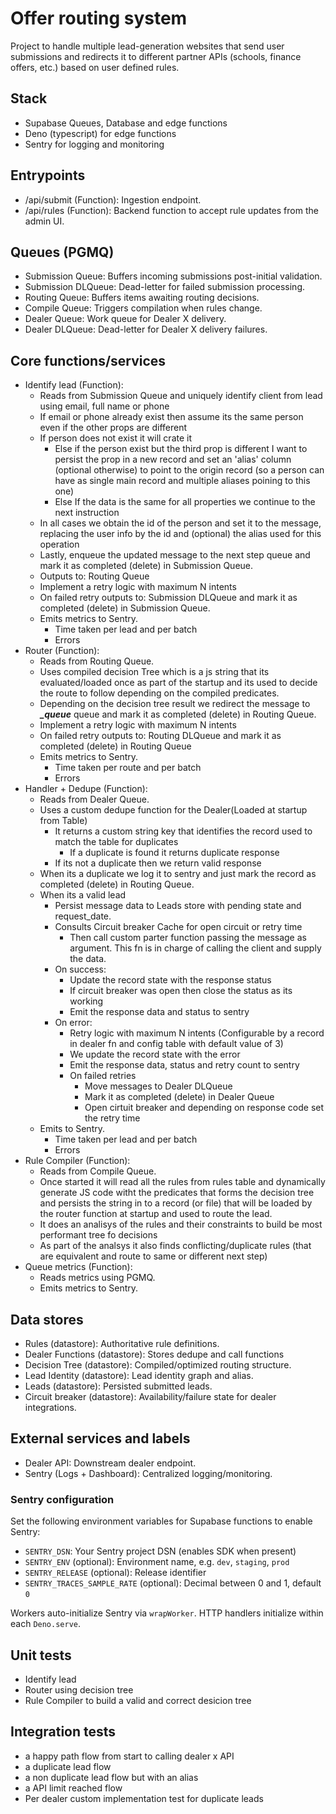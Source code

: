 # Offer routing system

Project to handle multiple lead-generation websites that send user submissions and redirects it to different partner APIs (schools, finance offers, etc.) based on user defined rules.

## Stack

- Supabase Queues, Database and edge functions
- Deno (typescript) for edge functions
- Sentry for logging and monitoring

## Entrypoints
- /api/submit (Function): Ingestion endpoint.
- /api/rules (Function): Backend function to accept rule updates from the admin UI.

## Queues (PGMQ)
- Submission Queue: Buffers incoming submissions post-initial validation.
- Submission DLQueue: Dead-letter for failed submission processing.
- Routing Queue: Buffers items awaiting routing decisions.
- Compile Queue: Triggers compilation when rules change.
- Dealer Queue: Work queue for Dealer X delivery.
- Dealer DLQueue: Dead-letter for Dealer X delivery failures.

## Core functions/services
- Identify lead (Function):
    - Reads from Submission Queue and uniquely identify client from lead using email, full name or phone
    - If email or phone already exist then assume its the same person even if the other props are different
    - If person does not exist it will crate it
        - Else if the person exist but the third prop is different I want to persist the prop in a new record and set an 'alias' column (optional otherwise) to point to the origin record (so a person can have as single main record and multiple aliases poining to this one)
        - Else If the data is the same for all properties we continue to the next instruction
    - In all cases we obtain the id of the person and set it to the message, replacing the user info by the id and (optional) the alias used for this operation
    - Lastly, enqueue the updated message to the next step queue and mark it as completed (delete) in Submission Queue.
    - Outputs to: Routing Queue
    - Implement a retry logic with maximum N intents
    - On failed retry outputs to: Submission DLQueue and mark it as completed (delete) in Submission Queue.
    - Emits metrics to Sentry.
        - Time taken per lead and per batch
        - Errors
- Router (Function):
    - Reads from Routing Queue.
    - Uses compiled decision Tree which is a js string that its evaluated/loaded once as part of the startup and its used to decide the route to follow depending on the compiled predicates.
    - Depending on the decision tree result we redirect the message to ***<dealer>_queue*** queue and mark it as completed (delete) in Routing Queue.
    - Implement a retry logic with maximum N intents
    - On failed retry outputs to: Routing DLQueue and mark it as completed (delete) in Routing Queue
    - Emits metrics to Sentry.
        - Time taken per route and per batch
        - Errors
- Handler + Dedupe (Function):
    - Reads from Dealer Queue.
    - Uses a custom dedupe function for the Dealer(Loaded at startup from Table)
        - It returns a custom string key that identifies the record used to match the table for duplicates
            - If a duplicate is found it returns duplicate response
        - If its not a duplicate then we return valid response
    - When its a duplicate we log it to sentry and just mark the record as completed (delete) in Routing Queue.
    - When its a valid lead
        - Persist message data to Leads store with pending state and request_date.
        - Consults Circuit breaker Cache for open circuit or retry time
            - Then call custom parter function passing the message as argument. This fn is in charge of calling the client and supply the data.
        - On success:
            - Update the record state with the response status
            - If circuit breaker was open then close the status as its working
            - Emit the response data and status to sentry
        - On error:
            - Retry logic with maximum N intents (Configurable by a record in dealer fn and config table with default value of 3)
            - We update the record state with the error
            - Emit the response data, status and retry count to sentry
            - On failed retries
                - Move messages to Dealer DLQueue
                - Mark it as completed (delete) in Dealer Queue
                - Open cirtuit breaker and depending on response code set the retry time
    - Emits to Sentry.
        - Time taken per lead and per batch
        - Errors
- Rule Compiler (Function):
    - Reads from Compile Queue.
    - Once started it will read all the rules from rules table and dynamically generate JS code witht the predicates that forms the decision tree and persists the string in to a record (or file) that will be loaded by the router function at startup and used to route the lead.
    - It does an analisys of the rules and their constraints to build be most performant tree fo decisions
    - As part of the analsys it also finds conflicting/duplicate rules (that are equivalent and route to same or different next step)
- Queue metrics (Function):
    - Reads metrics using PGMQ.
    - Emits metrics to Sentry.
    
## Data stores
- Rules (datastore): Authoritative rule definitions.
- Dealer Functions (datastore): Stores dedupe and call functions
- Decision Tree (datastore): Compiled/optimized routing structure.
- Lead Identity (datastore): Lead identity graph and alias.
- Leads (datastore): Persisted submitted leads.
- Circuit breaker (datastore): Availability/failure state for dealer integrations.

## External services and labels
- Dealer API: Downstream dealer endpoint.
- Sentry (Logs + Dashboard): Centralized logging/monitoring.

### Sentry configuration

Set the following environment variables for Supabase functions to enable Sentry:

- `SENTRY_DSN`: Your Sentry project DSN (enables SDK when present)
- `SENTRY_ENV` (optional): Environment name, e.g. `dev`, `staging`, `prod`
- `SENTRY_RELEASE` (optional): Release identifier
- `SENTRY_TRACES_SAMPLE_RATE` (optional): Decimal between 0 and 1, default `0`

Workers auto-initialize Sentry via `wrapWorker`. HTTP handlers initialize within each `Deno.serve`.

## Unit  tests

- Identify lead
- Router using decision tree
- Rule Compiler to build a valid and correct desicion tree

## Integration tests

- a happy path flow from start to calling dealer x API
- a duplicate lead flow
- a non duplicate lead flow but with an alias
- a API limit reached flow
- Per dealer custom implementation test for duplicate leads
